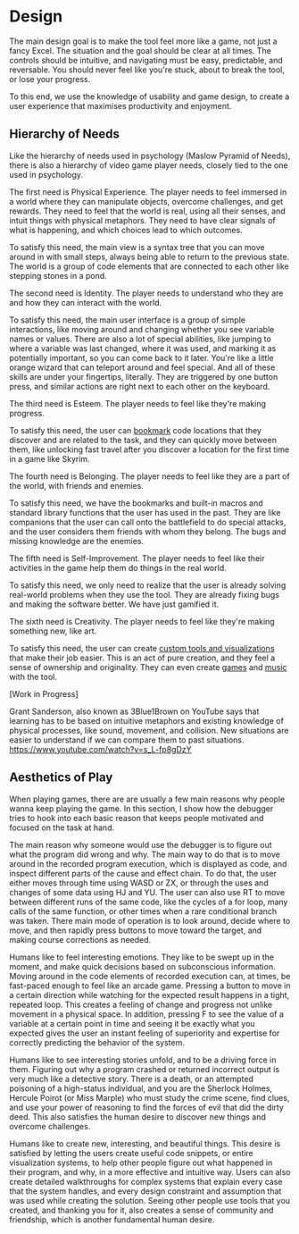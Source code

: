 # Design

The main design goal is to make the tool feel more like a game, not just a fancy Excel. The situation and the goal should be clear at all times. The controls should be intuitive, and navigating must be easy, predictable, and reversable. You should never feel like you're stuck, about to break the tool, or lose your progress.

To this end, we use the knowledge of usability and game design, to create a user experience that maximises productivity and enjoyment.

## Hierarchy of Needs

Like the hierarchy of needs used in psychology (Maslow Pyramid of Needs), there is also a hierarchy of video game player needs, closely tied to the one used in psychology.

The first need is Physical Experience. The player needs to feel immersed in a world where they can manipulate objects, overcome challenges, and get rewards. They need to feel that the world is real, using all their senses, and intuit things with physical metaphors. They need to have clear signals of what is happening, and which choices lead to which outcomes.

To satisfy this need, the main view is a syntax tree that you can move around in with small steps, always being able to return to the previous state. The world is a group of code elements that are connected to each other like stepping stones in a pond.

The second need is Identity. The player needs to understand who they are and how they can interact with the world.

To satisfy this need, the main user interface is a group of simple interactions, like moving around and changing whether you see variable names or values. There are also a lot of special abilities, like jumping to where a variable was last changed, where it was used, and marking it as potentially important, so you can come back to it later. You're like a little orange wizard that can teleport around and feel special. And all of these skills are under your fingertips, literally. They are triggered by one button press, and similar actions are right next to each other on the keyboard.

The third need is Esteem. The player needs to feel like they're making progress.

To satisfy this need, the user can [bookmark](../components/syntax_tree.md#bookmarks) code locations that they discover and are related to the task, and they can quickly move between them, like unlocking fast travel after you discover a location for the first time in a game like Skyrim. 

The fourth need is Belonging. The player needs to feel like they are a part of the world, with friends and enemies.

To satisfy this need, we have the bookmarks and built-in macros and standard library functions that the user has used in the past. They are like companions that the user can call onto the battlefield to do special attacks, and the user considers them friends with whom they belong. The bugs and missing knowledge are the enemies.

The fifth need is Self-Improvement. The player needs to feel like their activities in the game help them do things in the real world.

To satisfy this need, we only need to realize that the user is already solving real-world problems when they use the tool. They are already fixing bugs and making the software better. We have just gamified it.

The sixth need is Creativity. The player needs to feel like they're making something new, like art.

To satisfy this need, the user can create [custom tools and visualizations](../components/scripts.md) that make their job easier. This is an act of pure creation, and they feel a sense of ownership and originality. They can even create [games](../customer_support/game.md) and [music](../components/audio_scripts.md) with the tool.

[Work in Progress]

Grant Sanderson, also known as 3Blue1Brown on YouTube
says that learning has to be based on intuitive metaphors and existing knowledge of physical processes, like sound, movement, and collision. New situations are easier to understand if we can compare them to past situations.
https://www.youtube.com/watch?v=s_L-fp8gDzY

## Aesthetics of Play

When playing games, there are are usually a few main reasons why people wanna keep playing the game. In this section, I show how the debugger tries to hook into each basic reason that keeps people motivated and focused on the task at hand. 

The main reason why someone would use the debugger is to figure out what the program did wrong and why. The main way to do that is to move around in the recorded program execution, which is displayed as code, and inspect different parts of the cause and effect chain. To do that, the user either moves through time using WASD or ZX, or through the uses and changes of some data using HJ and YU. The user can also use RT to move between different runs of the same code, like the cycles of a for loop, many calls of the same function, or other times when a rare conditional branch was taken. There main mode of operation is to look around, decide where to move, and then rapidly press buttons to move toward the target, and making course corrections as needed. 

Humans like to feel interesting emotions. They like to be swept up in the moment, and make quick decisions based on subconscious information. Moving around in the code elements of recorded execution can, at times, be fast-paced enough to feel like an arcade game. Pressing a button to move in a certain direction while watching for the expected result happens in a tight, repeated loop. This creates a feeling of change and progress not unlike movement in a physical space. In addition, pressing F to see the value of a variable at a certain point in time and seeing it be exactly what you expected gives the user an instant feeling of superiority and expertise for correctly predicting the behavior of the system.

Humans like to see interesting stories unfold, and to be a driving force in them. Figuring out why a program crashed or returned incorrect output is very much like a detective story. There is a death, or an attempted poisoning of a high-status individual, and you are the Sherlock Holmes, Hercule Poirot (or Miss Marple) who must study the crime scene, find clues, and use your power of reasoning to find the forces of evil that did the dirty deed. This also satisfies the human desire to discover new things and overcome challenges.

Humans like to create new, interesting, and beautiful things. This desire is satisfied by letting the users create useful code snippets, or entire visualization systems, to help other people figure out what happened in their program, and why, in a more effective and intuitive way. Users can also create detailed walkthroughs for complex systems that explain every case that the system handles, and every design constraint and assumption that was used while creating the solution. Seeing other people use tools that you created, and thanking you for it, also creates a sense of community and friendship, which is another fundamental human desire.